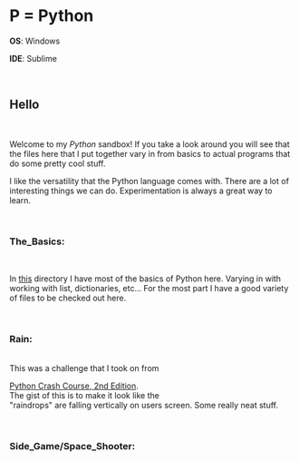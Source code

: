 # P = Python

**OS**: Windows <br />

**IDE**: Sublime

<br />

## Hello

<br />

Welcome to my *Python* sandbox! If you take a look around you will see that the files here that I put together vary in from basics to actual programs that do some pretty cool stuff.

I like the versatility that the Python language comes with. There are a lot of interesting things we can do. Experimentation is always a great way to learn. 

<br />

### The_Basics:

<br />

In [this](https://github.com/aquaman48/Python/tree/main/The_Basics) directory I have most of the basics of Python here. Varying in with working with list, dictionaries, etc... For the most part I have a good variety of files to be checked out here. 

<br />

### Rain:

<br />
This was a challenge that I took on from 

[Python Crash Course, 2nd Edition](https://www.amazon.com/PythonCrashCourse2ndEdition/dp/1593279280/ref=sr_1_1dchild=1&keywords=9781593279295&linkCode=qs&qid=1618626455&s=books&sr=1-1). <br />
The gist of this is to make it look like the <br />
"raindrops" are falling vertically on users screen. Some really neat stuff. 

<br />

### Side_Game/Space_Shooter:



